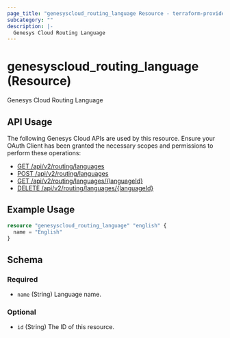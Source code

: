 ```yaml
---
page_title: "genesyscloud_routing_language Resource - terraform-provider-genesyscloud"
subcategory: ""
description: |-
  Genesys Cloud Routing Language
---
```

# genesyscloud_routing_language (Resource)

Genesys Cloud Routing Language

## API Usage
The following Genesys Cloud APIs are used by this resource. Ensure your OAuth Client has been granted the necessary scopes and permissions to perform these operations:

* [GET /api/v2/routing/languages](https://developer.mypurecloud.com/api/rest/v2/routing/#get-api-v2-routing-languages)
* [POST /api/v2/routing/languages](https://developer.mypurecloud.com/api/rest/v2/routing/#post-api-v2-routing-languages)
* [GET /api/v2/routing/languages/{languageId}](https://developer.mypurecloud.com/api/rest/v2/languages/#get-api-v2-routing-languages--languageId-)
* [DELETE /api/v2/routing/languages/{languageId}](https://developer.mypurecloud.com/api/rest/v2/languages/#delete-api-v2-routing-languages--languageId-)

## Example Usage

```terraform
resource "genesyscloud_routing_language" "english" {
  name = "English"
}
```

<!-- schema generated by tfplugindocs -->
## Schema

### Required

- `name` (String) Language name.

### Optional

- `id` (String) The ID of this resource.

